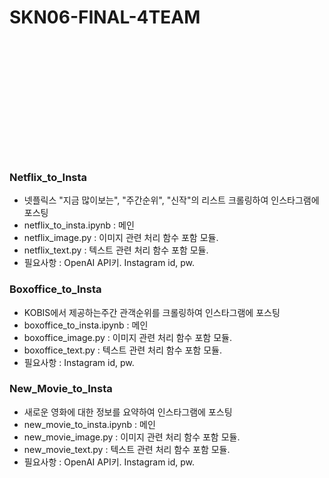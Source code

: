 # SKN06-FINAL-4TEAM
<br><br><br><br><br><br><br><br><br><br><br>

### Netflix_to_Insta
- 넷플릭스 "지금 많이보는", "주간순위", "신작"의 리스트 크롤링하여 인스타그램에 포스팅
- netflix_to_insta.ipynb : 메인
- netflix_image.py : 이미지 관련 처리 함수 포함 모듈.
- netflix_text.py : 텍스트 관련 처리 함수 포함 모듈.
- 필요사항 : OpenAI API키. Instagram id, pw.
  
### Boxoffice_to_Insta
- KOBIS에서 제공하는주간 관객순위를 크롤링하여 인스타그램에 포스팅 
- boxoffice_to_insta.ipynb : 메인
- boxoffice_image.py : 이미지 관련 처리 함수 포함 모듈.
- boxoffice_text.py : 텍스트 관련 처리 함수 포함 모듈.
- 필요사항 : Instagram id, pw.
  
### New_Movie_to_Insta
- 새로운 영화에 대한 정보를 요약하여 인스타그램에 포스팅
- new_movie_to_insta.ipynb : 메인
- new_movie_image.py : 이미지 관련 처리 함수 포함 모듈.
- new_movie_text.py : 텍스트 관련 처리 함수 포함 모듈.
- 필요사항 : OpenAI API키. Instagram id, pw.
